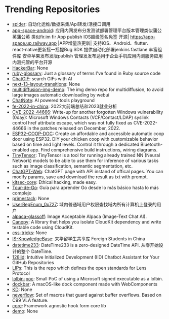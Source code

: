 # Trending Repositories

- [spider](https://github.com/Yac87300/spider): 自动化运维/数据采集/Api转发/活接口调用
- [app-space-android](https://github.com/appspa/app-space-android): 应用内网发布分发测试部署管理平台版本管理类似蒲公英蒲公英 类似fir.im fir App publish IOS超级签名免签 开源| https://app-space.up.railway.app |APP增量热更新| 支持iOS、Android、flutter、 react-native更新摇一摇提Bug SDK 提供自动化部署jenkins fastlane 丰富组件库 安卓苹果发布发版publish 管理发发布适用于企业手机应用内测服务应用内测托管的平台开源
- [HackerBar](https://github.com/HackerBar-Sec/HackerBar): None
- [ruby-glossary](https://github.com/tenderlove/ruby-glossary): Just a glossary of terms I've found in Ruby source code
- [ChatGIF](https://github.com/hellovigoss/ChatGIF): search GIFs with AI
- [next-13-layout-transitions](https://github.com/lmatteis/next-13-layout-transitions): None
- [multidiffusion-img-demo](https://github.com/pkuliyi2015/multidiffusion-img-demo): The img demo repo for multidiffusion, to avoid large images automatic downloading by webui
- [ChatNote](https://github.com/OpenSourceDavy/ChatNote): AI powered tools playground
- [fe-2022-in-china](https://github.com/i5ting/fe-2022-in-china): 2022大前端总结和2023就业分析
- [CVE-2022-44666](https://github.com/j00sean/CVE-2022-44666): Write-up for another forgotten Windows vulnerability (0day): Microsoft Windows Contacts (VCF/Contact/LDAP) syslink control href attribute escape, which was not fully fixed as CVE-2022-44666 in the patches released on December, 2022.
- [ESP32-COOP-DOC](https://github.com/ESP32-COOP/ESP32-COOP-DOC): Create an affordable and accessible automatic coop door using ESP32. DIY your chicken coop with customizable behavior based on time and light levels. Control it through a dedicated Bluetooth-enabled app. Find comprehensive build instructions, wiring diagrams.
- [TinyTensor](https://github.com/haobosang/TinyTensor): TinyTensor is a tool for running already trained NN (Neural Network) models to be able to use them for inference of various tasks such as image classification, semantic segmentation, etc.
- [ChatGPT-Web](https://github.com/SmileBuild/ChatGPT-Web): ChatGPT page with API instand of offical pages. You can modify params, save and download the result as txt with prompt.
- [kitsec-core](https://github.com/kitsec-labs/kitsec-core): Ethical hacking, made easy.
- [Tour-de-Go](https://github.com/FuenRob/Tour-de-Go): Guía para aprender Go desde lo más básico hasta lo más complejo
- [primestack](https://github.com/ThePrimeagen/primestack): None
- [UserRegEnum_0x727](https://github.com/0x727/UserRegEnum_0x727): 域内普通域用户权限查找域内所有计算机上登录的用户
- [alpaca-glassoff](https://github.com/WuJunde/alpaca-glassoff): Image Acceptable Alpaca (Image-Text Chat AI). 
- [Canopy](https://github.com/tact/Canopy): A library that helps you isolate CloudKit dependency and write testable code using CloudKit.
- [css-tricks](https://github.com/muhammedanaskhan/css-tricks): None
- [IS-KnowledgeBase](https://github.com/RobertWeijie/IS-KnowledgeBase): 来华留学生共享库 Foreign Students in China
- [datetime233](https://github.com/SolarisNeko/datetime233): DateTime233 is a zero-designed DateTime API. 从零开始设计的整个 DateTime. 
- [128iid](https://github.com/aleshevdenis/128iid): Intuitive Initialized Development (IID) Chatbot Assistant for Your GitHub Repositories
- [LIPs](https://github.com/lens-protocol/LIPs): This is the repo which defines the open standards for Lens Protocol
- [lolbin-poc](https://github.com/mrexodia/lolbin-poc): Small PoC of using a Microsoft signed executable as a lolbin.
- [dockbar](https://github.com/CatsJuice/dockbar): A macOS-like dock component made with WebComponents
- [KD](https://github.com/HiangX/KD): None
- [neverflow](https://github.com/skullchap/neverflow): Set of macros that guard against buffer overflows. Based on C99 VLA feature.
- [core](https://github.com/react-hook-form/core): Framework agnostic hook form core lib
- [demo](https://github.com/wasimmahamod/demo): None
